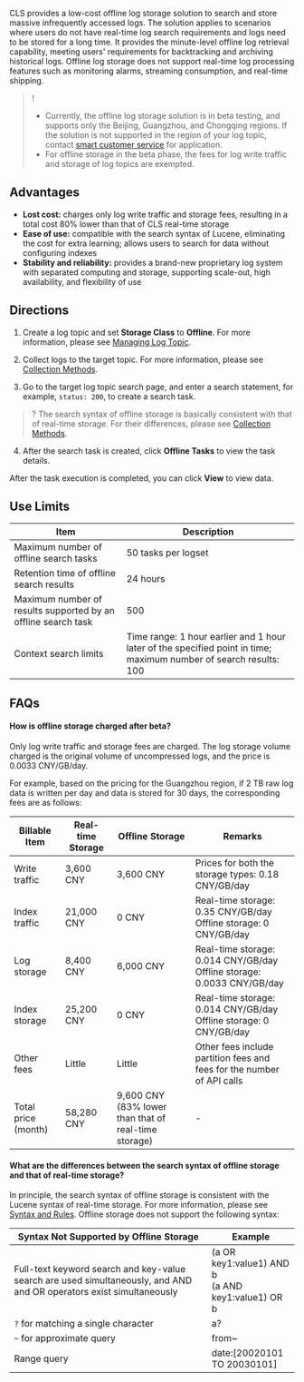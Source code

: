 
CLS provides a low-cost offline log storage solution to search and store massive infrequently accessed logs. The solution applies to scenarios where users do not have real-time log search requirements and logs need to be stored for a long time. It provides the minute-level offline log retrieval capability, meeting users' requirements for backtracking and archiving historical logs. Offline log storage does not support real-time log processing features such as monitoring alarms, streaming consumption, and real-time shipping.

>!
> - Currently, the offline log storage solution is in beta testing, and supports only the Beijing, Guangzhou, and Chongqing regions. If the solution is not supported in the region of your log topic, contact [smart customer service](https://intl.cloud.tencent.com/contact-sales) for application.
> - For offline storage in the beta phase, the fees for log write traffic and storage of log topics are exempted.
> 

## Advantages

- **Lost cost:** charges only log write traffic and storage fees, resulting in a total cost 80% lower than that of CLS real-time storage
- **Ease of use:** compatible with the search syntax of Lucene, eliminating the cost for extra learning; allows users to search for data without configuring indexes
- **Stability and reliability:** provides a brand-new proprietary log system with separated computing and storage, supporting scale-out, high availability, and flexibility of use

## Directions

1. Create a log topic and set **Storage Class** to **Offline**. For more information, please see [Managing Log Topic](https://intl.cloud.tencent.com/document/product/614/34239).

2. Collect logs to the target topic. For more information, please see [Collection Methods](https://intl.cloud.tencent.com/document/product/614/12502).
3. Go to the target log topic search page, and enter a search statement, for example, `status: 200`, to create a search task.
>? The search syntax of offline storage is basically consistent with that of real-time storage. For their differences, please see [Collection Methods](https://intl.cloud.tencent.com/document/product/614/12502).
>
4. After the search task is created, click **Offline Tasks** to view the task details.

After the task execution is completed, you can click **View** to view data.



## Use Limits

| Item              | Description                                       |
| -------------------- | -------------------------------- |
| Maximum number of offline search tasks     | 50 tasks per logset               |
| Retention time of offline search results | 24 hours                              |
| Maximum number of results supported by an offline search task | 500                          |
| Context search limits       | Time range: 1 hour earlier and 1 hour later of the specified point in time; maximum number of search results: 100 |


## FAQs

#### How is offline storage charged after beta?

Only log write traffic and storage fees are charged. The log storage volume charged is the original volume of uncompressed logs, and the price is 0.0033 CNY/GB/day.

For example, based on the pricing for the Guangzhou region, if 2 TB raw log data is written per day and data is stored for 30 days, the corresponding fees are as follows:

| Billable Item     | Real-time Storage | Offline Storage        |  Remarks                                        |
| ---------- | -------- | --------------- | ---------------------------------------- |
| Write traffic     | 3,600 CNY     | 3,600 CNY            | Prices for both the storage types: 0.18 CNY/GB/day                     |
| Index traffic   | 21,000 CNY    | 0 CNY               | Real-time storage: 0.35 CNY/GB/day<br />Offline storage: 0 CNY/GB/day  |
| Log storage   | 8,400 CNY    | 6,000 CNY               | Real-time storage: 0.014 CNY/GB/day<br />Offline storage: 0.0033 CNY/GB/day  |
| Index storage   | 25,200 CNY    | 0 CNY               | Real-time storage: 0.014 CNY/GB/day<br />Offline storage: 0 CNY/GB/day  |
| Other fees   | Little     | Little            | Other fees include partition fees and fees for the number of API calls             |
| Total price (month) | 58,280 CNY    | 9,600 CNY (83% lower than that of real-time storage) | -                                        |


#### What are the differences between the search syntax of offline storage and that of real-time storage?

In principle, the search syntax of offline storage is consistent with the Lucene syntax of real-time storage. For more information, please see [Syntax and Rules](https://intl.cloud.tencent.com/document/product/614/30439). Offline storage does not support the following syntax:

| Syntax Not Supported by Offline Storage                                         | Example                                                   |
| --------------------------------------------------- | ------------------------------------------------------ |
| Full-text keyword search and key-value search are used simultaneously, and AND and OR operators exist simultaneously | (a OR key1:value1) AND b<br />(a AND key1:value1) OR b |
| `?` for matching a single character                                  | a?                                                     |
| `~` for approximate query                                           | from~                                                  |
| Range query                                            | date:[20020101 TO 20030101]                            |

   





